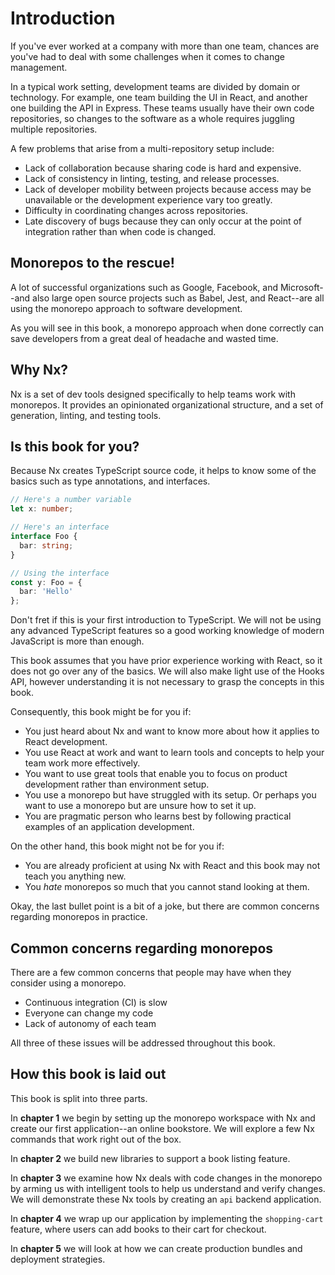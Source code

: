 # Introduction

If you've ever worked at a company with more than one team, chances are you've had to deal with some challenges when it comes to change management.

In a typical work setting, development teams are divided by domain or technology. For example, one team building the UI in React, and another one building the API in Express. These teams usually have their own code repositories, so changes to the software as a whole requires juggling multiple repositories.

A few problems that arise from a multi-repository setup include:

- Lack of collaboration because sharing code is hard and expensive.
- Lack of consistency in linting, testing, and release processes.
- Lack of developer mobility between projects because access may be unavailable or the development experience vary too greatly.
- Difficulty in coordinating changes across repositories.
- Late discovery of bugs because they can only occur at the point of integration rather than when code is changed.

## Monorepos to the rescue!

A lot of successful organizations such as Google, Facebook, and Microsoft--and also large open source projects such as Babel, Jest, and React--are all using the monorepo approach to software development.

As you will see in this book, a monorepo approach when done correctly can save developers from a great deal of headache and wasted time.

## Why Nx?

Nx is a set of dev tools designed specifically to help teams work with monorepos. It provides an opinionated organizational structure, and a set of generation, linting, and testing tools.

## Is this book for you?

Because Nx creates TypeScript source code, it helps to know some of the basics such as type annotations, and interfaces.

```typescript
// Here's a number variable
let x: number;

// Here's an interface
interface Foo {
  bar: string;
}

// Using the interface
const y: Foo = {
  bar: 'Hello'
};
```

Don't fret if this is your first introduction to TypeScript. We will not be using any advanced TypeScript features so a good working knowledge of modern JavaScript is more than enough.

This book assumes that you have prior experience working with React, so it does not go over any of the basics. We will also make light use of the Hooks API, however understanding it is not necessary to grasp the concepts in this book.

Consequently, this book might be for you if:

- You just heard about Nx and want to know more about how it applies to React development.
- You use React at work and want to learn tools and concepts to help your team work more effectively.
- You want to use great tools that enable you to focus on product development rather than environment setup.
- You use a monorepo but have struggled with its setup. Or perhaps you want to use a monorepo but are unsure how to set it up.
- You are pragmatic person who learns best by following practical examples of an application development.

On the other hand, this book might not be for you if:

- You are already proficient at using Nx with React and this book may not teach you anything new.
- You *hate* monorepos so much that you cannot stand looking at them.

Okay, the last bullet point is a bit of a joke, but there are common concerns regarding monorepos in practice. 

## Common concerns regarding monorepos

There are a few common concerns that people may have when they consider using a monorepo.

- Continuous integration (CI) is slow
- Everyone can change my code
- Lack of autonomy of each team

All three of these issues will be addressed throughout this book.

## How this book is laid out

This book is split into three parts.

In **chapter 1** we begin by setting up the monorepo workspace with Nx and create our first application--an online bookstore. We will explore a few Nx commands that work right out of the box.

In **chapter 2** we build new libraries to support a book listing feature.

In **chapter 3** we examine how Nx deals with code changes in the monorepo by arming us with intelligent tools to help us understand and verify changes. We will demonstrate these Nx tools by creating an `api` backend application.

In **chapter 4** we wrap up our application by implementing the `shopping-cart` feature, where users can add books to their cart for checkout.

In **chapter 5** we will look at how we can create production bundles and deployment strategies.
